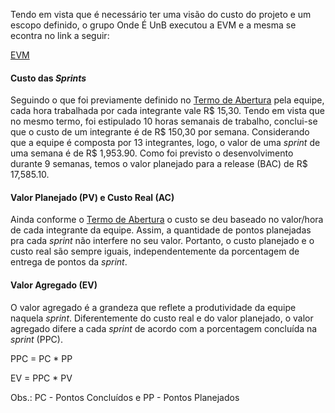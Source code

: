 Tendo em vista que é necessário ter uma visão do custo do projeto e um escopo definido, o grupo Onde É UnB executou a EVM e a mesma se econtra no link a seguir:

[EVM](https://goo.gl/NmYXhu)

#### Custo das _Sprints_

Seguindo o que foi previamente definido no [Termo de Abertura](https://github.com/fga-gpp-mds/2017.1-OndeE-UnB/wiki/Termo-de-Abertura#6-resumo-do-or%C3%A7amento) pela equipe, cada hora trabalhada por cada integrante vale R$ 15,30. Tendo em vista que no mesmo termo, foi estipulado 10 horas semanais de trabalho, conclui-se que o custo de um integrante é de R$ 150,30 por semana. Considerando que a equipe é composta por 13 integrantes, logo, o valor de uma _sprint_ de uma semana é de R$ 1,953.90. Como foi previsto o desenvolvimento durante 9 semanas, temos o valor planejado para a release (BAC) de R$ 17,585.10.

#### Valor Planejado (PV) e Custo Real (AC)

Ainda conforme o [Termo de Abertura](https://github.com/fga-gpp-mds/2017.1-OndeE-UnB/wiki/Termo-de-Abertura#6-resumo-do-or%C3%A7amento) o custo se deu baseado no valor/hora de cada integrante da equipe. Assim, a quantidade de pontos planejadas pra cada _sprint_ não interfere no seu valor. Portanto, o custo planejado e o custo real são sempre iguais, independentemente da porcentagem de entrega de pontos da _sprint_.

#### Valor Agregado (EV)

O valor agregado é a grandeza que reflete a produtividade da equipe naquela _sprint_. Diferentemente do custo real e do valor planejado, o valor agregado difere a cada _sprint_ de acordo com a porcentagem concluída na _sprint_ (PPC). 

PPC = PC * PP

EV = PPC * PV

Obs.: PC - Pontos Concluídos e PP - Pontos Planejados
